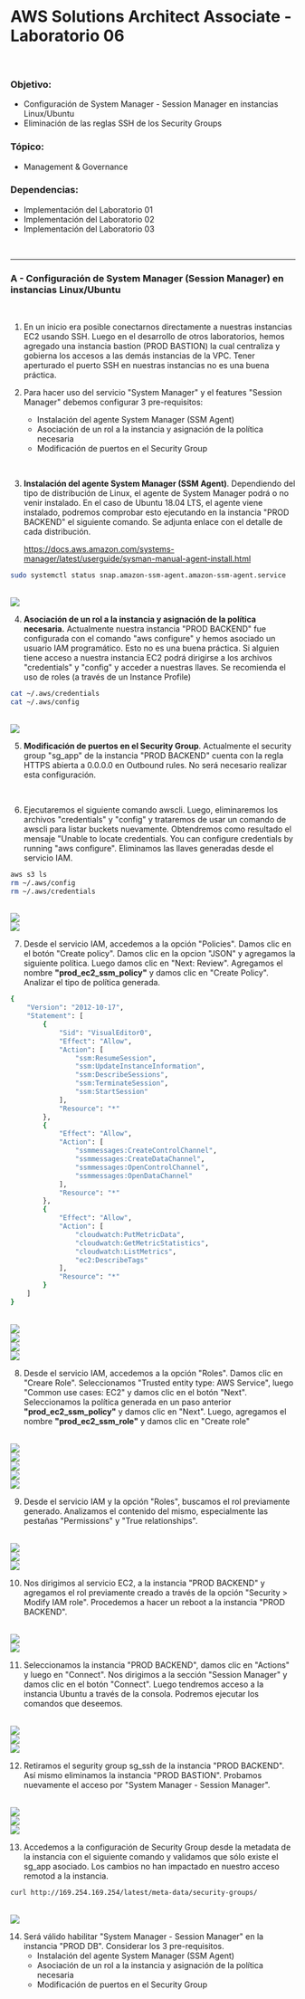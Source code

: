# AWS Solutions Architect Associate - Laboratorio 06

<br>

### Objetivo: 
* Configuración de System Manager - Session Manager en instancias Linux/Ubuntu
* Eliminación de las reglas SSH de los Security Groups

### Tópico:
* Management & Governance

### Dependencias:
* Implementación del Laboratorio 01
* Implementación del Laboratorio 02
* Implementación del Laboratorio 03

<br>

---

### A - Configuración de System Manager (Session Manager) en instancias Linux/Ubuntu


<br>

1. En un inicio era posible conectarnos directamente a nuestras instancias EC2 usando SSH. Luego en el desarrollo de otros laboratorios, hemos agregado una instancia bastion (PROD BASTION) la cual centraliza y gobierna los accesos a las demás instancias de la VPC. Tener aperturado el puerto SSH en nuestras instancias no es una buena práctica.

2. Para hacer uso del servicio "System Manager" y el features "Session Manager" debemos configurar 3 pre-requisitos:
    * Instalación del agente System Manager (SSM Agent)
    * Asociación de un rol a la instancia y asignación de la política necesaria
    * Modificación de puertos en el Security Group

<br>

3. **Instalación del agente System Manager (SSM Agent)**. Dependiendo del tipo de distribución de Linux, el agente de System Manager podrá o no venir instalado. En el caso de Ubuntu 18.04 LTS, el agente viene instalado, podremos comprobar esto ejecutando en la instancia "PROD BACKEND" el siguiente comando. Se adjunta enlace con el detalle de cada distribución. 

    https://docs.aws.amazon.com/systems-manager/latest/userguide/sysman-manual-agent-install.html

```bash
sudo systemctl status snap.amazon-ssm-agent.amazon-ssm-agent.service
```

<br>

<img src="images/Lab06_01.jpg">

<br>


4. **Asociación de un rol a la instancia y asignación de la política necesaria.** Actualmente nuestra instancia "PROD BACKEND" fue configurada con el comando "aws configure" y hemos asociado un usuario IAM programático. Esto no es una buena práctica. Si alguien tiene acceso a nuestra instancia EC2 podrá dirigirse a los archivos "credentials" y "config" y acceder a nuestras llaves. Se recomienda el uso de roles (a través de un Instance Profile)

```bash
cat ~/.aws/credentials
cat ~/.aws/config
```

<br>

<img src="images/Lab06_02.jpg">

<br>

5. **Modificación de puertos en el Security Group**. Actualmente el security group "sg_app" de la instancia "PROD BACKEND" cuenta con la regla HTTPS abierta a 0.0.0.0 en Outbound rules. No será necesario realizar esta configuración. 

<br>

6. Ejecutaremos el siguiente comando awscli. Luego, eliminaremos los archivos "credentials" y "config" y trataremos de usar un comando de awscli para listar buckets nuevamente. Obtendremos como resultado el mensaje "Unable to locate credentials. You can configure credentials by running "aws configure". Eliminamos las llaves generadas desde el servicio IAM.

```bash
aws s3 ls
rm ~/.aws/config
rm ~/.aws/credentials
```
<br>

<img src="images/Lab06_03.jpg">

<br>

<img src="images/Lab06_04.jpg">

<br>

7. Desde el servicio IAM, accedemos a la opción "Policies". Damos clic en el botón "Create policy". Damos clic en la opcion "JSON" y agregamos la siguiente política. Luego damos clic en "Next: Review". Agregamos el nombre **"prod_ec2_ssm_policy"** y damos clic en "Create Policy". Analizar el tipo de política generada.

```bash
{
    "Version": "2012-10-17",
    "Statement": [
        {
            "Sid": "VisualEditor0",
            "Effect": "Allow",
            "Action": [
                "ssm:ResumeSession",
                "ssm:UpdateInstanceInformation",
                "ssm:DescribeSessions",
                "ssm:TerminateSession",
                "ssm:StartSession"
            ],
            "Resource": "*"
        },
        {
            "Effect": "Allow",
            "Action": [
                "ssmmessages:CreateControlChannel",
                "ssmmessages:CreateDataChannel",
                "ssmmessages:OpenControlChannel",
                "ssmmessages:OpenDataChannel"
            ],
            "Resource": "*"
        },
        {
            "Effect": "Allow",
            "Action": [
                "cloudwatch:PutMetricData",
                "cloudwatch:GetMetricStatistics",
                "cloudwatch:ListMetrics",
                "ec2:DescribeTags"
            ],
            "Resource": "*"
        }
    ]
}
```

<br>

<img src="images/Lab06_08.jpg">

<br>

<img src="images/Lab06_09.jpg">

<br>

<img src="images/Lab06_10.jpg">

<br>

<img src="images/Lab06_11.jpg">

<br>


8. Desde el servicio IAM, accedemos a la opción "Roles". Damos clic en "Creare Role". Seleccionamos "Trusted entity type: AWS Service", luego "Common use cases: EC2" y damos clic en el botón "Next". Seleccionamos la política generada en un paso anterior **"prod_ec2_ssm_policy"** y damos clic en "Next". Luego, agregamos el nombre **"prod_ec2_ssm_role"** y damos clic en "Create role"

<br>

<img src="images/Lab06_05.jpg">

<br>

<img src="images/Lab06_06.jpg">

<br>

<img src="images/Lab06_07.jpg">

<br>

<img src="images/Lab06_12.jpg">

<br>

<img src="images/Lab06_13.jpg">

<br>

9. Desde el servicio IAM y la opción "Roles", buscamos el rol previamente generado. Analizamos el contenido del mismo, especialmente las pestañas "Permissions" y "True relationships".

<br>

<img src="images/Lab06_14.jpg">

<br>

<img src="images/Lab06_15.jpg">

<br>

<img src="images/Lab06_16.jpg">

<br>

10. Nos dirigimos al servicio EC2, a la instancia "PROD BACKEND" y agregamos el rol previamente creado a través de la opción "Security > Modify IAM role". Procedemos a hacer un reboot a la instancia "PROD BACKEND".

<br>

<img src="images/Lab06_17.jpg">

<br>

<img src="images/Lab06_18.jpg">

<br>

11. Seleccionamos la instancia "PROD BACKEND", damos clic en "Actions" y luego en "Connect". Nos dirigimos a la sección "Session Manager" y damos clic en el botón "Connect". Luego tendremos acceso a la instancia Ubuntu a través de la consola. Podremos ejecutar los comandos que deseemos. 

<br>

<img src="images/Lab06_19.jpg">

<br>

<img src="images/Lab06_20.jpg">

<br>

<img src="images/Lab06_21.jpg">

<br>

12. Retiramos el segurity group sg_ssh de la instancia "PROD BACKEND". Así mismo eliminamos la instancia "PROD BASTION". Probamos nuevamente el acceso por "System Manager - Session Manager".

<br>

<img src="images/Lab06_22.jpg">

<br>

<img src="images/Lab06_23.jpg">

<br>

<img src="images/Lab06_24.jpg">

<br>

13. Accedemos a la configuración de Security Group desde la metadata de la instancia con el siguiente comando y validamos que sólo existe el sg_app asociado. Los cambios no han impactado en nuestro acceso remotod a la instancia.

```bash
curl http://169.254.169.254/latest/meta-data/security-groups/
```

<br>

<img src="images/Lab06_25.jpg">

<br>


14. Será válido habilitar "System Manager - Session Manager" en la instancia "PROD DB". Considerar los 3 pre-requisitos.
    * Instalación del agente System Manager (SSM Agent)
    * Asociación de un rol a la instancia y asignación de la política necesaria
    * Modificación de puertos en el Security Group

